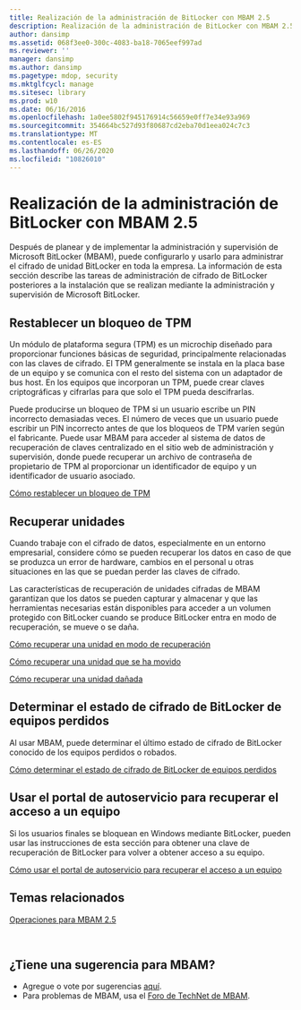```yaml
---
title: Realización de la administración de BitLocker con MBAM 2.5
description: Realización de la administración de BitLocker con MBAM 2.5
author: dansimp
ms.assetid: 068f3ee0-300c-4083-ba18-7065eef997ad
ms.reviewer: ''
manager: dansimp
ms.author: dansimp
ms.pagetype: mdop, security
ms.mktglfcycl: manage
ms.sitesec: library
ms.prod: w10
ms.date: 06/16/2016
ms.openlocfilehash: 1a0ee5802f945176914c56659e0ff7e34e93a969
ms.sourcegitcommit: 354664bc527d93f80687cd2eba70d1eea024c7c3
ms.translationtype: MT
ms.contentlocale: es-ES
ms.lasthandoff: 06/26/2020
ms.locfileid: "10826010"
---
```

# Realización de la administración de BitLocker con MBAM 2.5


Después de planear y de implementar la administración y supervisión de Microsoft BitLocker (MBAM), puede configurarlo y usarlo para administrar el cifrado de unidad BitLocker en toda la empresa. La información de esta sección describe las tareas de administración de cifrado de BitLocker posteriores a la instalación que se realizan mediante la administración y supervisión de Microsoft BitLocker.

## Restablecer un bloqueo de TPM


Un módulo de plataforma segura (TPM) es un microchip diseñado para proporcionar funciones básicas de seguridad, principalmente relacionadas con las claves de cifrado. El TPM generalmente se instala en la placa base de un equipo y se comunica con el resto del sistema con un adaptador de bus host. En los equipos que incorporan un TPM, puede crear claves criptográficas y cifrarlas para que solo el TPM pueda descifrarlas.

Puede producirse un bloqueo de TPM si un usuario escribe un PIN incorrecto demasiadas veces. El número de veces que un usuario puede escribir un PIN incorrecto antes de que los bloqueos de TPM varíen según el fabricante. Puede usar MBAM para acceder al sistema de datos de recuperación de claves centralizado en el sitio web de administración y supervisión, donde puede recuperar un archivo de contraseña de propietario de TPM al proporcionar un identificador de equipo y un identificador de usuario asociado.

[Cómo restablecer un bloqueo de TPM](how-to-reset-a-tpm-lockout-mbam-25.md)

## Recuperar unidades


Cuando trabaje con el cifrado de datos, especialmente en un entorno empresarial, considere cómo se pueden recuperar los datos en caso de que se produzca un error de hardware, cambios en el personal u otras situaciones en las que se puedan perder las claves de cifrado.

Las características de recuperación de unidades cifradas de MBAM garantizan que los datos se pueden capturar y almacenar y que las herramientas necesarias están disponibles para acceder a un volumen protegido con BitLocker cuando se produce BitLocker entra en modo de recuperación, se mueve o se daña.

[Cómo recuperar una unidad en modo de recuperación](how-to-recover-a-drive-in-recovery-mode-mbam-25.md)

[Cómo recuperar una unidad que se ha movido](how-to-recover-a-moved-drive-mbam-25.md)

[Cómo recuperar una unidad dañada](how-to-recover-a-corrupted-drive-mbam-25.md)

## Determinar el estado de cifrado de BitLocker de equipos perdidos


Al usar MBAM, puede determinar el último estado de cifrado de BitLocker conocido de los equipos perdidos o robados.

[Cómo determinar el estado de cifrado de BitLocker de equipos perdidos](how-to-determine-bitlocker-encryption-state-of-lost-computers-mbam-25.md)

## Usar el portal de autoservicio para recuperar el acceso a un equipo


Si los usuarios finales se bloquean en Windows mediante BitLocker, pueden usar las instrucciones de esta sección para obtener una clave de recuperación de BitLocker para volver a obtener acceso a su equipo.

[Cómo usar el portal de autoservicio para recuperar el acceso a un equipo](how-to-use-the-self-service-portal-to-regain-access-to-a-computer-mbam-25.md)



## Temas relacionados


[Operaciones para MBAM 2.5](operations-for-mbam-25.md)

 

## ¿Tiene una sugerencia para MBAM?
- Agregue o vote por sugerencias [aquí](http://mbam.uservoice.com/forums/268571-microsoft-bitlocker-administration-and-monitoring). 
- Para problemas de MBAM, usa el [Foro de TechNet de MBAM](https://social.technet.microsoft.com/Forums/home?forum=mdopmbam). 





